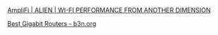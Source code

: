 
[AmpliFi | ALIEN | WI-FI PERFORMANCE FROM ANOTHER DIMENSION](https://amplifi.com/alien)

[Best Gigabit Routers - b3n.org](https://b3n.org/gigabit-routers)
